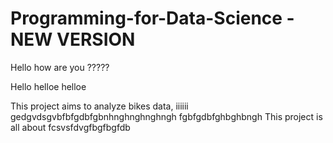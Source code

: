 # Programming-for-Data-Science - NEW VERSION

Hello how are you ?????


Hello helloe helloe 

This project aims to analyze bikes data, iiiiii
gedgvdsgvbfbfgdbfgbnhnghnghnghngh 
fgbfgdbfghbghbngh
This project is all about fcsvsfdvgfbgfbgfdb
